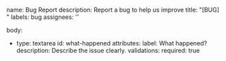 name: Bug Report
description: Report a bug to help us improve
title: "[BUG] "
labels: bug
assignees: ''

body:
  - type: textarea
    id: what-happened
    attributes:
      label: What happened?
      description: Describe the issue clearly.
    validations:
      required: true
